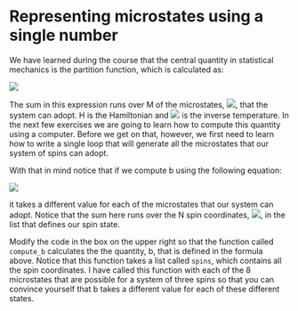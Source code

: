 # Representing microstates using a single number

We have learned during the course that the central quantity in statistical mechanics is the partition function, which is calculated as:

![](https://render.githubusercontent.com/render/math?math=Z=\sum_{j=1}^Me^{-\beta\H(\mathbf{x}_j)})

The sum in this expression runs over M of the microstates, ![](https://render.githubusercontent.com/render/math?math=x_j), that the system can adopt.  H is the Hamiltonian and ![](https://render.githubusercontent.com/render/math?math=\beta) is the inverse temperature.  In the next few exercises we are going to learn how to compute this quantity using a computer.  Before we get on that, however, we first need to learn how to write a single loop that will generate all the microstates that our system of spins can adopt.

With that in mind notice that if we compute b using the following equation:

![](https://render.githubusercontent.com/render/math?math=b=\sum_{j=1}^N2^{j-1}z(s_j)\qquad\textrm{where}\qquad\z(0)=-1\qquad\textrm{and}\qquad\z(1)=1)

it takes a different value for each of the microstates that our system can adopt.  Notice that the sum here runs over the N spin coordinates, ![](https://render.githubusercontent.com/render/math?math=s_j), in the list that defines our spin state.

Modify the code in the box on the upper right so that the function called `compute_b` calculates the the quantity, b, that is defined in the formula above.  Notice that this function takes a list called `spins`, which contains all the spin coordinates.  I have called this function with each of the 8 microstates that are possible for a system of three spins so that you can convince yourself that b takes a different value for each of these different states.
